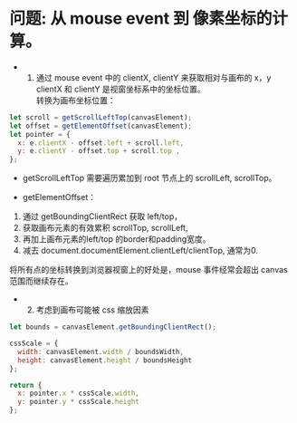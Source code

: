 # 问题: 从 mouse event 到 像素坐标的计算。

* 1. 通过 mouse event 中的 clientX, clientY 来获取相对与画布的 x，y
clientX 和 clientY 是视窗坐标系中的坐标位置。  
转换为画布坐标位置：
```js
let scroll = getScrollLeftTop(canvasElement);
let offset = getElementOffset(canvasElement);
let pointer = {
  x: e.clientX - offset.left + scroll.left,
  y: e.clientY - offset.top + scroll.top ,
};
```
* getScrollLeftTop 
需要遍历累加到 root 节点上的 scrollLeft, scrollTop。

* getElementOffset：
1. 通过 getBoundingClientRect 获取 left/top，
2. 获取画布元素的有效累积 scrollTop, scrollLeft, 
3. 再加上画布元素的left/top 的border和padding宽度。  
4. 减去 document.documentElement.clientLeft/clientTop, 通常为0. 

将所有点的坐标转换到浏览器视窗上的好处是，mouse 事件经常会超出 canvas 范围而继续存在。  


* 2. 考虑到画布可能被 css 缩放因素
```js
let bounds = canvasElement.getBoundingClientRect();

cssScale = {
  width: canvasElement.width / boundsWidth,
  height: canvasElement.height / boundsHeight
};

return {
  x: pointer.x * cssScale.width,
  y: pointer.y * cssScale.height
};

```




